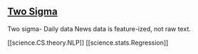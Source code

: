 
## [Two Sigma](https://www.kaggle.com/c/two-sigma-financial-modeling)

Two sigma- 
Daily data
News data is feature-ized, not raw text.

[[science.CS.theory.NLP]]
[[science.stats.Regression]]


